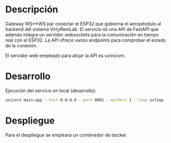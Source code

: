 # Descripción

Gateway WS<->WS par conectar el ESP32 que gobierna el aeropéndulo al backend del sistema VirtyRemLab. El servicio es una API de FastAPI que además integra un servidor websockets para la comunicación en tiempo real con el ESP32. La API ofrece varios endpoints para comprobar el estado de la conexión. 

El servidor web empleado para alojar la API es uvinicorn. 

# Desarrollo
Ejecución del servicio en local (desarrollo):
```bash
uvicorn main:app --host 0.0.0.0 --port 8001 --workers 1 --loop uvloop
```

# Despliegue
Para el despliegue se empleará un contenedor de docker. 

